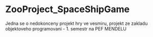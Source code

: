 # ZooProject_SpaceShipGame

Jedna se o nedokonceny projekt hry ve vesmiru, projekt ze zakladu objektoveho programovani - 1. semestr na PEF MENDELU

